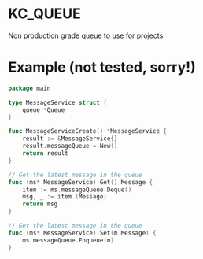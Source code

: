 # KC_QUEUE

Non production grade queue to use for projects


# Example (not tested, sorry!)

```go
package main

type MessageService struct {
    queue *Queue
}

func MessageServiceCreate() *MessageService {
    result := &MessageService{}
    result.messageQueue = New()
    return result
}

// Get the latest message in the queue
func (ms* MessageService) Get() Message {
    item := ms.messageQueue.Deque()
    msg, _ := item.(Message)
    return msg
}

// Get the latest message in the queue
func (ms* MessageService) Set(m Message) {
    ms.messageQueue.Enqueue(m)
}
```
